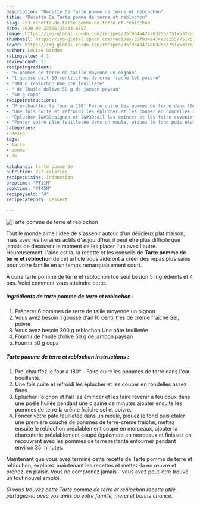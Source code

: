 ```yaml
---
description: "Recette De Tarte pomme de terre et reblochon"
title: "Recette De Tarte pomme de terre et reblochon"
slug: 253-recette-de-tarte-pomme-de-terre-et-reblochon
date: 2020-09-23T06:23:04.655Z
image: https://img-global.cpcdn.com/recipes/35f934a474a83255/751x532cq70/tarte-pomme-de-terre-et-reblochon-photo-principale-de-la-recette.jpg
thumbnail: https://img-global.cpcdn.com/recipes/35f934a474a83255/751x532cq70/tarte-pomme-de-terre-et-reblochon-photo-principale-de-la-recette.jpg
cover: https://img-global.cpcdn.com/recipes/35f934a474a83255/751x532cq70/tarte-pomme-de-terre-et-reblochon-photo-principale-de-la-recette.jpg
author: Louise Gordon
ratingvalue: 4.1
reviewcount: 11
recipeingredient:
- "6 pommes de terre de taille moyenne un oignon"
- "1 gousse dail 10 centilitres de crme frache Sel poivre"
- "300 g reblochon Une pte feuillete"
- " de lhuile dolive 50 g de jambon paysan"
- "50 g copa"
recipeinstructions:
- "Pre-chauffez le four a 180° Faire cuire les pommes de terre dans l&#39;eau bouillante."
- "Une fois cuite et refroidi les éplucher et les couper en rondelles assez fines."
- "Éplucher l&#39;oignon et l&#39;ail les émincer et les faire revenir à feu doux dans une poêle huilée pendant une dizaine de minutes ajouter ensuite les pommes de terre la crème fraîche sel et poivre."
- "Foncer votre pâte feuilletée dans un moule, piquez le fond puis étaler une première couche de pommes de terre-crème fraîche, mettez ensuite le reblochon préalablement coupé en morceaux, ajouter la charcuterie préalablement coupé également en morceaux et finissez en recouvrant avec les pommes de terre restante enfourner pendant environ 35 minutes."
categories:
- Resep
tags:
- tarte
- pomme
- de

katakunci: tarte pomme de 
nutrition: 227 calories
recipecuisine: Indonesian
preptime: "PT11M"
cooktime: "PT45M"
recipeyield: "4"
recipecategory: Dessert

---
```



![Tarte pomme de terre et reblochon](https://img-global.cpcdn.com/recipes/35f934a474a83255/751x532cq70/tarte-pomme-de-terre-et-reblochon-photo-principale-de-la-recette.jpg)

Tout le monde aime l'idée de s'asseoir autour d'un délicieux plat maison, mais avec les horaires actifs d'aujourd'hui, il peut être plus difficile que jamais de découvrir le moment de les placer l'un avec l'autre. Heureusement, l'aide est là, la recette et les conseils de <strong> Tarte pomme de terre et reblochon </strong> de cet article vous aideront à créer des repas plus sains pour votre famille en un temps remarquablement court.

<!--inarticleads1-->

À cuire tarte pomme de terre et reblochon tue seul besion 5 Ingrédients et 4 pas. Voici comment vous atteindre cette.

##### Ingrédients de tarte pomme de terre et reblochon :

1. Préparer 6 pommes de terre de taille moyenne un oignon
1. Vous avez besoin 1 gousse d&#39;ail 10 centilitres de crème fraîche Sel, poivre
1. Vous avez besoin 300 g reblochon Une pâte feuilletée
1. Fournir  de l&#39;huile d&#39;olive 50 g de jambon paysan
1. Fournir 50 g copa




<!--inarticleads2-->

##### Tarte pomme de terre et reblochon instructions :

1. Pre-chauffez le four a 180° - Faire cuire les pommes de terre dans l&#39;eau bouillante.
1. Une fois cuite et refroidi les éplucher et les couper en rondelles assez fines.
1. Éplucher l&#39;oignon et l&#39;ail les émincer et les faire revenir à feu doux dans une poêle huilée pendant une dizaine de minutes ajouter ensuite les pommes de terre la crème fraîche sel et poivre.
1. Foncer votre pâte feuilletée dans un moule, piquez le fond puis étaler une première couche de pommes de terre-crème fraîche, mettez ensuite le reblochon préalablement coupé en morceaux, ajouter la charcuterie préalablement coupé également en morceaux et finissez en recouvrant avec les pommes de terre restante enfourner pendant environ 35 minutes.




<!--inarticleads1-->

<p>
Maintenant que vous avez terminé cette recette de Tarte pomme de terre et reblochon, explorez maintenant les recettes et mettez-la en œuvre et prenez-en plaisir. Vous ne comprenez jamais - vous avez peut-être trouvé un tout nouvel emploi.
</p>

<p>
<i>Si vous trouvez cette Tarte pomme de terre et reblochon recette utile, partagez-la avec vos amis ou votre famille, merci et bonne chance.</i>
</p>
